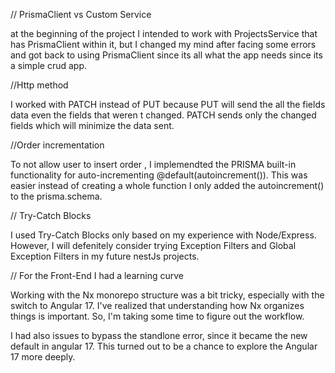 // PrismaClient vs Custom Service

at the beginning of the project I intended to work with ProjectsService that has PrismaClient within it, but I changed my mind after facing some errors and got back to using PrismaClient since its all what the app needs since its a simple crud app.

//Http method

I worked with PATCH instead of PUT because PUT will send the all the fields data even the fields that weren t changed. PATCH sends only the changed fields which will minimize the data sent.

//Order incrementation

To not allow user to insert order , I implemendted the PRISMA built-in functionality for auto-incrementing  @default(autoincrement()). This was easier instead of creating a whole function I only added the autoincrement() to the prisma.schema.

// Try-Catch Blocks

I used Try-Catch Blocks only based on my experience with Node/Express. However, I will defenitely consider trying Exception Filters and Global Exception Filters in my future nestJs projects.

// For the Front-End I had a learning curve

Working with the Nx monorepo structure was a bit tricky, especially with the switch to Angular 17. I've realized that understanding how Nx organizes things is important. So, I'm taking some time to figure out the workflow.

I had also issues to bypass the standlone error, since it became the new default in angular 17. This turned out to be a chance to explore the Angular 17 more deeply.